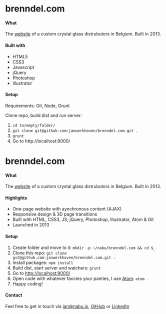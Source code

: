 # brenndel.com

#### What
The [website](http://brenndel.com/) of a custom crystal glass distrubutors in Belgium. Built in 2013.

#### Built with
* HTML5
* CSS3
* Javascript
* jQuery
* Photoshop
* Illustrator

#### Setup
Requirements: Git, Node, Grunt

Clone repo, build dist and run server:

1. `cd to/empty/folder/`
2. `git clone git@github.com:janwerkhoven/brenndel.com.git .`
3. `grunt`
4. Go to http://localhost:9000/


# brenndel.com

#### What
The [website](http://brenndel.com/) of a custom crystal glass distrubutors in Belgium. Built in 2013. 

#### Highlights
* One-page website with aynchronous content (AJAX)
* Responsive design & 3D page transitions
* Built with HTML, CSS3, JS, jQuery, Photoshop, Illustrator, Atom & Git
* Launched in 2013

#### Setup
1. Create folder and move to it: `mkdir -p ~/nabu/brenndel.com && cd $_`
2. Clone this repo: `git clone git@github.com:janwerkhoven/brenndel.com.git .`
3. Install packages: `npm install`
4. Build dist, start server and watchers: `grunt`
5. Go to [http://localhost:9000/](http://localhost:9000/)
6. Open code with whatever fancies your panties, I use [Atom](https://atom.io/): `atom .`
7. Happy coding!

#### Contact
Feel free to get in touch via <a href="mailto:jan@nabu.io">jan@nabu.io</a>, [GitHub](https://github.com/janwerkhoven) or [LinkedIn](https://au.linkedin.com/pub/jan-werkhoven/10/64/b30)
